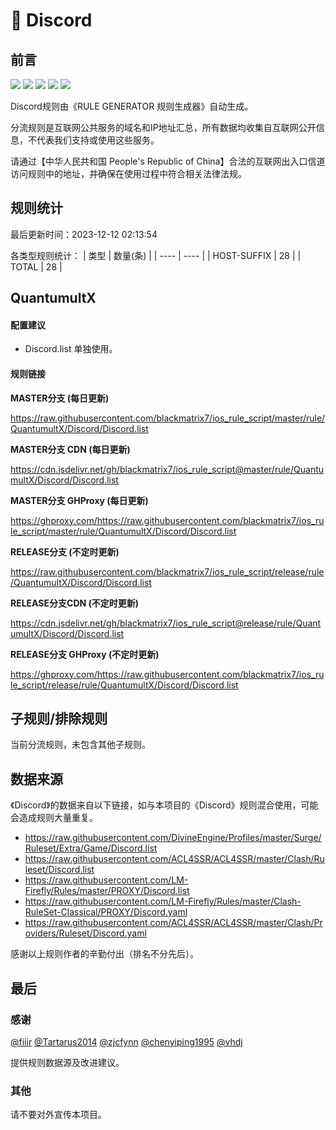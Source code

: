 # 🧸 Discord

## 前言

![](https://shields.io/badge/-移除重复规则-ff69b4) ![](https://shields.io/badge/-DOMAIN与DOMAIN--SUFFIX合并-green) ![](https://shields.io/badge/-DOMAIN--SUFFIX间合并-critical) ![](https://shields.io/badge/-DOMAIN--SUFFIX与DOMAIN--KEYWORD合并-blue) ![](https://shields.io/badge/-IP--CIDR(6)合并-blueviolet) 

Discord规则由《RULE GENERATOR 规则生成器》自动生成。

分流规则是互联网公共服务的域名和IP地址汇总，所有数据均收集自互联网公开信息，不代表我们支持或使用这些服务。

请通过【中华人民共和国 People's Republic of China】合法的互联网出入口信道访问规则中的地址，并确保在使用过程中符合相关法律法规。

## 规则统计

最后更新时间：2023-12-12 02:13:54

各类型规则统计：
| 类型 | 数量(条)  | 
| ---- | ----  |
| HOST-SUFFIX | 28  | 
| TOTAL | 28  | 


## QuantumultX 

#### 配置建议
- Discord.list 单独使用。

#### 规则链接
**MASTER分支 (每日更新)**

https://raw.githubusercontent.com/blackmatrix7/ios_rule_script/master/rule/QuantumultX/Discord/Discord.list

**MASTER分支 CDN (每日更新)**

https://cdn.jsdelivr.net/gh/blackmatrix7/ios_rule_script@master/rule/QuantumultX/Discord/Discord.list

**MASTER分支 GHProxy (每日更新)**

https://ghproxy.com/https://raw.githubusercontent.com/blackmatrix7/ios_rule_script/master/rule/QuantumultX/Discord/Discord.list

**RELEASE分支 (不定时更新)**

https://raw.githubusercontent.com/blackmatrix7/ios_rule_script/release/rule/QuantumultX/Discord/Discord.list

**RELEASE分支CDN (不定时更新)**

https://cdn.jsdelivr.net/gh/blackmatrix7/ios_rule_script@release/rule/QuantumultX/Discord/Discord.list

**RELEASE分支 GHProxy (不定时更新)**

https://ghproxy.com/https://raw.githubusercontent.com/blackmatrix7/ios_rule_script/release/rule/QuantumultX/Discord/Discord.list

## 子规则/排除规则


当前分流规则，未包含其他子规则。

## 数据来源

《Discord》的数据来自以下链接，如与本项目的《Discord》规则混合使用，可能会造成规则大量重复。

- https://raw.githubusercontent.com/DivineEngine/Profiles/master/Surge/Ruleset/Extra/Game/Discord.list
- https://raw.githubusercontent.com/ACL4SSR/ACL4SSR/master/Clash/Ruleset/Discord.list
- https://raw.githubusercontent.com/LM-Firefly/Rules/master/PROXY/Discord.list
- https://raw.githubusercontent.com/LM-Firefly/Rules/master/Clash-RuleSet-Classical/PROXY/Discord.yaml
- https://raw.githubusercontent.com/ACL4SSR/ACL4SSR/master/Clash/Providers/Ruleset/Discord.yaml


感谢以上规则作者的辛勤付出（排名不分先后）。

## 最后

### 感谢

[@fiiir](https://github.com/fiiir) [@Tartarus2014](https://github.com/Tartarus2014) [@zjcfynn](https://github.com/zjcfynn) [@chenyiping1995](https://github.com/chenyiping1995) [@vhdj](https://github.com/vhdj)

提供规则数据源及改进建议。

### 其他

请不要对外宣传本项目。